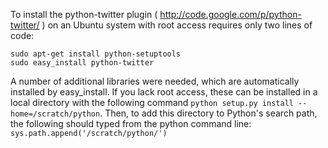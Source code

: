 



To install the python-twitter plugin ( http://code.google.com/p/python-twitter/ )
on an Ubuntu system with root access requires only two lines of code:

```{bash}
sudo apt-get install python-setuptools
sudo easy_install python-twitter
```

A number of additional libraries were needed, which are automatically installed by easy_install.
If you lack root access, these can be installed in a local directory with the following command `python setup.py install --home=/scratch/python`.
Then, to add this directory to Python's search path, the following should typed from the python command line: `sys.path.append('/scratch/python/')`


